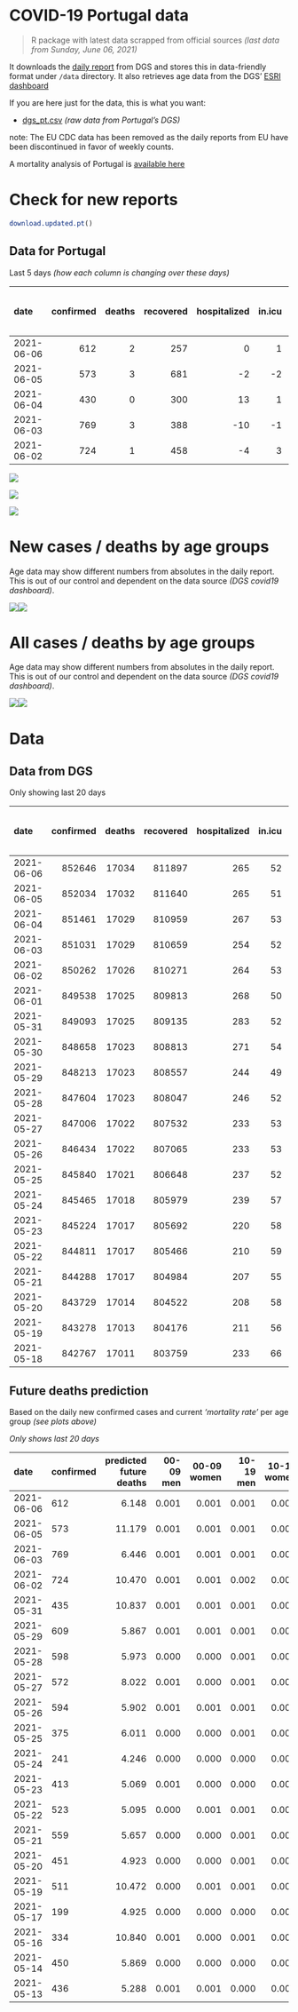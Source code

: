 COVID-19 Portugal data
================

> R package with latest data scrapped from official sources *(last data
> from Sunday, June 06, 2021)*

It downloads the [daily
report](https://covid19.min-saude.pt/relatorio-de-situacao/) from DGS
and stores this in data-friendly format under `/data` directory. It also
retrieves age data from the DGS’ [ESRI
dashboard](https://covid19.min-saude.pt/ponto-de-situacao-atual-em-portugal/)

If you are here just for the data, this is what you want:

-   [dgs\_pt.csv](raw/master/data/dgs_pt.csv) *(raw data from Portugal’s
    DGS)*

note: The EU CDC data has been removed as the daily reports from EU have
been discontinued in favor of weekly counts.

A mortality analysis of Portugal is [available
here](https://averissimo.github.io/covid19-analysis/mortality.html)

# Check for new reports

``` r
download.updated.pt()
```

## Data for Portugal

Last 5 days *(how each column is changing over these days)*

| date       | confirmed | deaths | recovered | hospitalized | in.icu | first vaccine | second vaccine | confirmed m 00-09 | confirmed w 00-09 | confirmed m 10-19 | confirmed w 10-19 | confirmed m 20-29 | confirmed w 20-29 | confirmed m 30-39 | confirmed w 30-39 | confirmed m 40-49 | confirmed w 40-49 | confirmed m 50-59 | confirmed w 50-59 | confirmed m 60-69 | confirmed w 60-69 | confirmed m 70-79 | confirmed w 70-79 | confirmed m 80+ | confirmed w 80+ | death m 00-09 | death w 00-09 | death m 10-19 | death w 10-19 | death m 20-29 | death w 20-29 | death m 30-39 | death w 30-39 | death m 40-49 | death w 40-49 | death m 50-59 | death w 50-59 | death m 60-69 | death w 60-69 | death m 70-79 | death w 70-79 | death m 80+ | death w 80+ |
|:-----------|----------:|-------:|----------:|-------------:|-------:|--------------:|---------------:|------------------:|------------------:|------------------:|------------------:|------------------:|------------------:|------------------:|------------------:|------------------:|------------------:|------------------:|------------------:|------------------:|------------------:|------------------:|------------------:|----------------:|----------------:|--------------:|--------------:|--------------:|--------------:|--------------:|--------------:|--------------:|--------------:|--------------:|--------------:|--------------:|--------------:|--------------:|--------------:|--------------:|--------------:|------------:|------------:|
| 2021-06-06 |       612 |      2 |       257 |            0 |      1 |         35830 |          45100 |                26 |                23 |                41 |                41 |                43 |                42 |                56 |                61 |                65 |                50 |                24 |                43 |                34 |                23 |                 2 |                10 |              11 |              12 |             0 |             0 |             0 |             0 |             0 |             0 |             0 |             0 |             0 |             0 |             0 |             1 |             0 |             0 |             0 |             0 |           1 |           0 |
| 2021-06-05 |       573 |      3 |       681 |           -2 |     -2 |         49047 |          41626 |                NA |                NA |                NA |                NA |                NA |                NA |                NA |                NA |                NA |                NA |                NA |                NA |                NA |                NA |                NA |                NA |              NA |              NA |            NA |            NA |            NA |            NA |            NA |            NA |            NA |            NA |            NA |            NA |            NA |            NA |            NA |            NA |            NA |            NA |          NA |          NA |
| 2021-06-04 |       430 |      0 |       300 |           13 |      1 |         41859 |          29785 |                NA |                NA |                NA |                NA |                NA |                NA |                NA |                NA |                NA |                NA |                NA |                NA |                NA |                NA |                NA |                NA |              NA |              NA |            NA |            NA |            NA |            NA |            NA |            NA |            NA |            NA |            NA |            NA |            NA |            NA |            NA |            NA |            NA |            NA |          NA |          NA |
| 2021-06-03 |       769 |      3 |       388 |          -10 |     -1 |         53190 |          36291 |                18 |                21 |                56 |                58 |                79 |                69 |                80 |                48 |                64 |                74 |                43 |                51 |                31 |                23 |                15 |                21 |               7 |               8 |             0 |             0 |             0 |             0 |             0 |             0 |             1 |             0 |             0 |             0 |             0 |             0 |             0 |             1 |             0 |             1 |           0 |           0 |
| 2021-06-02 |       724 |      1 |       458 |           -4 |      3 |         41640 |          47116 |                NA |                NA |                NA |                NA |                NA |                NA |                NA |                NA |                NA |                NA |                NA |                NA |                NA |                NA |                NA |                NA |              NA |              NA |            NA |            NA |            NA |            NA |            NA |            NA |            NA |            NA |            NA |            NA |            NA |            NA |            NA |            NA |            NA |            NA |          NA |          NA |

![](README_files/figure-gfm/totals-1.svg)<!-- -->

![](README_files/figure-gfm/differential-1.svg)<!-- -->

![](README_files/figure-gfm/differential_7days-1.svg)<!-- -->

# New cases / deaths by age groups

Age data may show different numbers from absolutes in the daily report.
This is out of our control and dependent on the data source *(DGS
covid19 dashboard)*.

![](README_files/figure-gfm/new_cases_deaths-1.svg)<!-- -->![](README_files/figure-gfm/new_cases_deaths-2.svg)<!-- -->

# All cases / deaths by age groups

Age data may show different numbers from absolutes in the daily report.
This is out of our control and dependent on the data source *(DGS
covid19 dashboard)*.

![](README_files/figure-gfm/total_cases_deaths-1.svg)<!-- -->![](README_files/figure-gfm/total_cases_deaths-2.svg)<!-- -->

# Data

## Data from DGS

Only showing last 20 days

| date       | confirmed | deaths | recovered | hospitalized | in.icu | confirmed m 00-09 | confirmed w 00-09 | confirmed m 10-19 | confirmed w 10-19 | confirmed m 20-29 | confirmed w 20-29 | confirmed m 30-39 | confirmed w 30-39 | confirmed m 40-49 | confirmed w 40-49 | confirmed m 50-59 | confirmed w 50-59 | confirmed m 60-69 | confirmed w 60-69 | confirmed m 70-79 | confirmed w 70-79 | confirmed m 80+ | confirmed w 80+ | death m 00-09 | death w 00-09 | death m 10-19 | death w 10-19 | death m 20-29 | death w 20-29 | death m 30-39 | death w 30-39 | death m 40-49 | death w 40-49 | death m 50-59 | death w 50-59 | death m 60-69 | death w 60-69 | death m 70-79 | death w 70-79 | death m 80+ | death w 80+ | first vaccine | second vaccine |
|:-----------|----------:|-------:|----------:|-------------:|-------:|------------------:|------------------:|------------------:|------------------:|------------------:|------------------:|------------------:|------------------:|------------------:|------------------:|------------------:|------------------:|------------------:|------------------:|------------------:|------------------:|----------------:|----------------:|--------------:|--------------:|--------------:|--------------:|--------------:|--------------:|--------------:|--------------:|--------------:|--------------:|--------------:|--------------:|--------------:|--------------:|--------------:|--------------:|------------:|------------:|--------------:|---------------:|
| 2021-06-06 |    852646 |  17034 |    811897 |          265 |     52 |             24123 |             22990 |             39501 |             39890 |             57766 |             64628 |             56500 |             66336 |             62857 |             78704 |             55689 |             70570 |             41562 |             45313 |             26448 |             29695 |           23196 |           46493 |             1 |             1 |             1 |             1 |             7 |             5 |            24 |            20 |            92 |            63 |           333 |           133 |          1069 |           464 |          2286 |          1346 |        5133 |        6055 |       3938442 |        2025651 |
| 2021-06-05 |    852034 |  17032 |    811640 |          265 |     51 |             24097 |             22967 |             39460 |             39849 |             57723 |             64586 |             56444 |             66275 |             62792 |             78654 |             55665 |             70527 |             41528 |             45290 |             26446 |             29685 |           23185 |           46481 |             1 |             1 |             1 |             1 |             7 |             5 |            24 |            20 |            92 |            63 |           333 |           132 |          1069 |           464 |          2286 |          1346 |        5132 |        6055 |       3902612 |        1980551 |
| 2021-06-04 |    851461 |  17029 |    810959 |          267 |     53 |                NA |                NA |                NA |                NA |                NA |                NA |                NA |                NA |                NA |                NA |                NA |                NA |                NA |                NA |                NA |                NA |              NA |              NA |            NA |            NA |            NA |            NA |            NA |            NA |            NA |            NA |            NA |            NA |            NA |            NA |            NA |            NA |            NA |            NA |          NA |          NA |       3853565 |        1938925 |
| 2021-06-03 |    851031 |  17029 |    810659 |          254 |     52 |             24062 |             22952 |             39407 |             39794 |             57618 |             64497 |             56351 |             66193 |             62694 |             78582 |             55593 |             70470 |             41495 |             45235 |             26413 |             29661 |           23173 |           46463 |             1 |             1 |             1 |             1 |             7 |             5 |            24 |            20 |            92 |            63 |           333 |           132 |          1069 |           464 |          2286 |          1344 |        5131 |        6055 |       3811706 |        1909140 |
| 2021-06-02 |    850262 |  17026 |    810271 |          264 |     53 |             24044 |             22931 |             39351 |             39736 |             57539 |             64428 |             56271 |             66145 |             62630 |             78508 |             55550 |             70419 |             41464 |             45212 |             26398 |             29640 |           23166 |           46455 |             1 |             1 |             1 |             1 |             7 |             5 |            23 |            20 |            92 |            63 |           333 |           132 |          1069 |           463 |          2286 |          1343 |        5131 |        6055 |       3758516 |        1872849 |
| 2021-06-01 |    849538 |  17025 |    809813 |          268 |     50 |                NA |                NA |                NA |                NA |                NA |                NA |                NA |                NA |                NA |                NA |                NA |                NA |                NA |                NA |                NA |                NA |              NA |              NA |            NA |            NA |            NA |            NA |            NA |            NA |            NA |            NA |            NA |            NA |            NA |            NA |            NA |            NA |            NA |            NA |          NA |          NA |       3716876 |        1825733 |
| 2021-05-31 |    849093 |  17025 |    809135 |          283 |     52 |             24018 |             22906 |             39270 |             39651 |             57431 |             64327 |             56164 |             66036 |             62559 |             78412 |             55459 |             70301 |             41429 |             45168 |             26388 |             29627 |           23152 |           46428 |             1 |             1 |             1 |             1 |             7 |             5 |            23 |            20 |            92 |            63 |           332 |           132 |          1069 |           463 |          2286 |          1343 |        5131 |        6055 |       3684821 |        1787668 |
| 2021-05-30 |    848658 |  17023 |    808813 |          271 |     54 |                NA |                NA |                NA |                NA |                NA |                NA |                NA |                NA |                NA |                NA |                NA |                NA |                NA |                NA |                NA |                NA |              NA |              NA |            NA |            NA |            NA |            NA |            NA |            NA |            NA |            NA |            NA |            NA |            NA |            NA |            NA |            NA |            NA |            NA |          NA |          NA |            NA |             NA |
| 2021-05-29 |    848213 |  17023 |    808557 |          244 |     49 |             23983 |             22891 |             39212 |             39594 |             57353 |             64233 |             56083 |             65974 |             62510 |             78338 |             55369 |             70253 |             41406 |             45135 |             26360 |             29604 |           23139 |           46407 |             1 |             1 |             1 |             1 |             7 |             5 |            23 |            20 |            92 |            63 |           332 |           132 |          1068 |           463 |          2286 |          1343 |        5131 |        6054 |            NA |             NA |
| 2021-05-28 |    847604 |  17023 |    808047 |          246 |     52 |             23969 |             22877 |             39174 |             39545 |             57301 |             64190 |             56023 |             65929 |             62454 |             78277 |             55330 |             70214 |             41373 |             45118 |             26351 |             29588 |           23132 |           46397 |             1 |             1 |             1 |             1 |             7 |             5 |            23 |            20 |            92 |            63 |           332 |           132 |          1068 |           463 |          2286 |          1343 |        5131 |        6054 |       3666216 |        1776366 |
| 2021-05-27 |    847006 |  17022 |    807532 |          233 |     53 |             23963 |             22874 |             39126 |             39502 |             57257 |             64140 |             55960 |             65883 |             62403 |             78217 |             55285 |             70155 |             41359 |             45098 |             26330 |             29581 |           23125 |           46388 |             1 |             1 |             1 |             1 |             7 |             5 |            23 |            20 |            92 |            63 |           332 |           132 |          1067 |           463 |          2286 |          1343 |        5131 |        6054 |       3550863 |        1615693 |
| 2021-05-26 |    846434 |  17022 |    807065 |          233 |     53 |             23950 |             22868 |             39096 |             39464 |             57205 |             64087 |             55905 |             65847 |             62360 |             78168 |             55251 |             70099 |             41326 |             45075 |             26325 |             29572 |           23116 |           46360 |             1 |             1 |             1 |             1 |             7 |             5 |            23 |            20 |            92 |            63 |           332 |           132 |          1067 |           463 |          2286 |          1343 |        5131 |        6054 |       3506470 |        1572242 |
| 2021-05-25 |    845840 |  17021 |    806648 |          237 |     52 |             23932 |             22852 |             39068 |             39428 |             57148 |             64031 |             55840 |             65806 |             62318 |             78121 |             55209 |             70043 |             41296 |             45053 |             26320 |             29561 |           23108 |           46347 |             1 |             1 |             1 |             1 |             7 |             5 |            23 |            20 |            92 |            63 |           332 |           132 |          1067 |           463 |          2286 |          1343 |        5131 |        6053 |       3456990 |        1552920 |
| 2021-05-24 |    845465 |  17018 |    805979 |          239 |     57 |             23939 |             22846 |             39036 |             39412 |             57117 |             64007 |             55794 |             65770 |             62292 |             78081 |             55179 |             70012 |             41286 |             45039 |             26316 |             29555 |           23097 |           46330 |             1 |             1 |             1 |             1 |             7 |             5 |            22 |            20 |            92 |            62 |           332 |           132 |          1067 |           463 |          2286 |          1343 |        5131 |        6052 |            NA |             NA |
| 2021-05-23 |    845224 |  17017 |    805692 |          220 |     58 |             23935 |             22855 |             39027 |             39394 |             57098 |             63996 |             55784 |             65754 |             62268 |             78048 |             55154 |             70004 |             41267 |             45016 |             26310 |             29548 |           23093 |           46318 |             1 |             1 |             1 |             1 |             7 |             5 |            22 |            20 |            92 |            62 |           331 |           132 |          1067 |           463 |          2286 |          1343 |        5131 |        6052 |       3413468 |        1528496 |
| 2021-05-22 |    844811 |  17017 |    805466 |          210 |     59 |             23921 |             22846 |             39008 |             39364 |             57062 |             63948 |             55749 |             65725 |             62235 |             78031 |             55136 |             69972 |             41242 |             44987 |             26299 |             29536 |           23087 |           46310 |             1 |             1 |             1 |             1 |             7 |             5 |            22 |            20 |            92 |            62 |           331 |           132 |          1067 |           463 |          2286 |          1343 |        5131 |        6052 |            NA |             NA |
| 2021-05-21 |    844288 |  17017 |    804984 |          207 |     55 |             23913 |             22831 |             38985 |             39339 |             57005 |             63905 |             55684 |             65679 |             62194 |             77990 |             55105 |             69935 |             41225 |             44955 |             26283 |             29527 |           23085 |           46297 |             1 |             1 |             1 |             1 |             7 |             5 |            22 |            20 |            92 |            62 |           331 |           132 |          1067 |           463 |          2286 |          1343 |        5131 |        6052 |            NA |             NA |
| 2021-05-20 |    843729 |  17014 |    804522 |          208 |     58 |             23911 |             22832 |             38952 |             39301 |             56944 |             63846 |             55617 |             65641 |             62143 |             77930 |             55067 |             69907 |             41198 |             44928 |             26278 |             29517 |           23074 |           46290 |             1 |             1 |             1 |             1 |             7 |             5 |            22 |            20 |            92 |            62 |           331 |           132 |          1067 |           462 |          2286 |          1341 |        5131 |        6052 |       3396928 |        1516159 |
| 2021-05-19 |    843278 |  17013 |    804176 |          211 |     56 |             23903 |             22825 |             38924 |             39277 |             56891 |             63798 |             55579 |             65596 |             62106 |             77904 |             55039 |             69878 |             41192 |             44891 |             26264 |             29502 |           23066 |           46287 |             1 |             1 |             1 |             1 |             7 |             5 |            22 |            20 |            92 |            62 |           331 |           132 |          1067 |           462 |          2286 |          1341 |        5131 |        6051 |       3203905 |        1390715 |
| 2021-05-18 |    842767 |  17011 |    803759 |          233 |     66 |                NA |                NA |                NA |                NA |                NA |                NA |                NA |                NA |                NA |                NA |                NA |                NA |                NA |                NA |                NA |                NA |              NA |              NA |            NA |            NA |            NA |            NA |            NA |            NA |            NA |            NA |            NA |            NA |            NA |            NA |            NA |            NA |            NA |            NA |          NA |          NA |            NA |             NA |

## Future deaths prediction

Based on the daily new confirmed cases and current *‘mortality rate’*
per age group *(see plots above)*

*Only shows last 20 days*

| date       | confirmed | predicted future deaths | 00-09 men | 00-09 women | 10-19 men | 10-19 women | 20-29 men | 20-29 women | 30-39 men | 30-39 women | 40-49 men | 40-49 women | 50-59 men | 50-59 women | 60-69 men | 60-69 women | 70-79 men | 70-79 women | 80+ men | 80+ women |
|:-----------|:----------|------------------------:|----------:|------------:|----------:|------------:|----------:|------------:|----------:|------------:|----------:|------------:|----------:|------------:|----------:|------------:|----------:|------------:|--------:|----------:|
| 2021-06-06 | 612       |                   6.148 |     0.001 |       0.001 |     0.001 |       0.001 |     0.005 |       0.003 |     0.024 |       0.018 |     0.095 |       0.040 |     0.144 |       0.081 |     0.875 |       0.236 |     0.173 |       0.453 |   2.434 |     1.563 |
| 2021-06-05 | 573       |                  11.179 |     0.001 |       0.001 |     0.001 |       0.001 |     0.013 |       0.007 |     0.040 |       0.025 |     0.143 |       0.058 |     0.431 |       0.107 |     0.849 |       0.563 |     2.852 |       1.088 |   2.655 |     2.344 |
| 2021-06-03 | 769       |                   6.446 |     0.001 |       0.001 |     0.001 |       0.001 |     0.010 |       0.005 |     0.034 |       0.014 |     0.094 |       0.059 |     0.257 |       0.096 |     0.797 |       0.236 |     1.297 |       0.952 |   1.549 |     1.042 |
| 2021-06-02 | 724       |                  10.470 |     0.001 |       0.001 |     0.002 |       0.002 |     0.013 |       0.008 |     0.045 |       0.033 |     0.104 |       0.077 |     0.544 |       0.222 |     0.900 |       0.451 |     0.864 |       0.589 |   3.098 |     3.516 |
| 2021-05-31 | 435       |                  10.837 |     0.001 |       0.001 |     0.001 |       0.001 |     0.009 |       0.007 |     0.034 |       0.019 |     0.072 |       0.059 |     0.538 |       0.090 |     0.592 |       0.338 |     2.420 |       1.043 |   2.877 |     2.735 |
| 2021-05-29 | 609       |                   5.867 |     0.001 |       0.001 |     0.001 |       0.001 |     0.006 |       0.003 |     0.025 |       0.014 |     0.082 |       0.049 |     0.233 |       0.074 |     0.849 |       0.174 |     0.778 |       0.725 |   1.549 |     1.302 |
| 2021-05-28 | 598       |                   5.973 |     0.000 |       0.000 |     0.001 |       0.001 |     0.005 |       0.004 |     0.027 |       0.014 |     0.075 |       0.048 |     0.269 |       0.111 |     0.360 |       0.205 |     1.815 |       0.317 |   1.549 |     1.172 |
| 2021-05-27 | 572       |                   8.022 |     0.001 |       0.000 |     0.001 |       0.001 |     0.006 |       0.004 |     0.023 |       0.011 |     0.063 |       0.039 |     0.203 |       0.106 |     0.849 |       0.236 |     0.432 |       0.408 |   1.992 |     3.647 |
| 2021-05-26 | 594       |                   5.902 |     0.001 |       0.001 |     0.001 |       0.001 |     0.007 |       0.004 |     0.028 |       0.012 |     0.061 |       0.038 |     0.251 |       0.106 |     0.772 |       0.225 |     0.432 |       0.499 |   1.770 |     1.693 |
| 2021-05-25 | 375       |                   6.011 |     0.000 |       0.000 |     0.001 |       0.000 |     0.004 |       0.002 |     0.020 |       0.011 |     0.038 |       0.032 |     0.179 |       0.058 |     0.257 |       0.143 |     0.346 |       0.272 |   2.434 |     2.214 |
| 2021-05-24 | 241       |                   4.246 |     0.000 |       0.000 |     0.000 |       0.000 |     0.002 |       0.001 |     0.004 |       0.005 |     0.035 |       0.026 |     0.149 |       0.015 |     0.489 |       0.236 |     0.519 |       0.317 |   0.885 |     1.563 |
| 2021-05-23 | 413       |                   5.069 |     0.001 |       0.000 |     0.000 |       0.001 |     0.004 |       0.004 |     0.015 |       0.009 |     0.048 |       0.014 |     0.108 |       0.060 |     0.643 |       0.297 |     0.951 |       0.544 |   1.328 |     1.042 |
| 2021-05-22 | 523       |                   5.095 |     0.000 |       0.001 |     0.001 |       0.001 |     0.007 |       0.003 |     0.028 |       0.014 |     0.060 |       0.033 |     0.185 |       0.070 |     0.437 |       0.328 |     1.383 |       0.408 |   0.443 |     1.693 |
| 2021-05-21 | 559       |                   5.657 |     0.000 |       0.000 |     0.001 |       0.001 |     0.007 |       0.005 |     0.028 |       0.011 |     0.075 |       0.048 |     0.227 |       0.053 |     0.694 |       0.276 |     0.432 |       0.453 |   2.434 |     0.912 |
| 2021-05-20 | 451       |                   4.923 |     0.000 |       0.000 |     0.001 |       0.001 |     0.006 |       0.004 |     0.016 |       0.014 |     0.054 |       0.021 |     0.167 |       0.055 |     0.154 |       0.379 |     1.210 |       0.680 |   1.770 |     0.391 |
| 2021-05-19 | 511       |                  10.472 |     0.000 |       0.001 |     0.001 |       0.001 |     0.016 |       0.007 |     0.030 |       0.021 |     0.116 |       0.048 |     0.347 |       0.119 |     1.029 |       0.573 |     2.161 |       1.224 |   2.434 |     2.344 |
| 2021-05-17 | 199       |                   4.925 |     0.000 |       0.000 |     0.000 |       0.000 |     0.001 |       0.001 |     0.009 |       0.002 |     0.025 |       0.019 |     0.096 |       0.030 |     0.489 |       0.143 |     0.778 |       0.272 |   1.106 |     1.954 |
| 2021-05-16 | 334       |                  10.840 |     0.001 |       0.000 |     0.001 |       0.001 |     0.009 |       0.005 |     0.031 |       0.012 |     0.120 |       0.063 |     0.413 |       0.128 |     0.412 |       0.625 |     2.161 |       0.544 |   3.319 |     2.995 |
| 2021-05-14 | 450       |                   5.869 |     0.000 |       0.000 |     0.000 |       0.000 |     0.008 |       0.004 |     0.014 |       0.013 |     0.051 |       0.028 |     0.215 |       0.045 |     0.540 |       0.256 |     1.124 |       0.499 |   1.770 |     1.302 |
| 2021-05-13 | 436       |                   5.288 |     0.001 |       0.001 |     0.000 |       0.000 |     0.005 |       0.003 |     0.012 |       0.006 |     0.061 |       0.033 |     0.179 |       0.062 |     0.514 |       0.225 |     0.864 |       0.861 |   1.549 |     0.912 |
